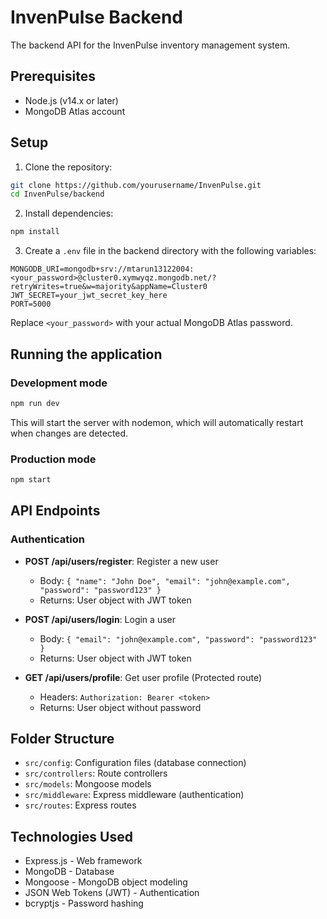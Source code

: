 # InvenPulse Backend

The backend API for the InvenPulse inventory management system.

## Prerequisites

- Node.js (v14.x or later)
- MongoDB Atlas account 

## Setup

1. Clone the repository:
```bash
git clone https://github.com/yourusername/InvenPulse.git
cd InvenPulse/backend
```

2. Install dependencies:
```bash
npm install
```

3. Create a `.env` file in the backend directory with the following variables:
```
MONGODB_URI=mongodb+srv://mtarun13122004:<your_password>@cluster0.xymwyqz.mongodb.net/?retryWrites=true&w=majority&appName=Cluster0
JWT_SECRET=your_jwt_secret_key_here
PORT=5000
```

Replace `<your_password>` with your actual MongoDB Atlas password.

## Running the application

### Development mode

```bash
npm run dev
```

This will start the server with nodemon, which will automatically restart when changes are detected.

### Production mode

```bash
npm start
```

## API Endpoints

### Authentication

- **POST /api/users/register**: Register a new user
  - Body: `{ "name": "John Doe", "email": "john@example.com", "password": "password123" }`
  - Returns: User object with JWT token

- **POST /api/users/login**: Login a user
  - Body: `{ "email": "john@example.com", "password": "password123" }`
  - Returns: User object with JWT token

- **GET /api/users/profile**: Get user profile (Protected route)
  - Headers: `Authorization: Bearer <token>`
  - Returns: User object without password

## Folder Structure

- `src/config`: Configuration files (database connection)
- `src/controllers`: Route controllers
- `src/models`: Mongoose models
- `src/middleware`: Express middleware (authentication)
- `src/routes`: Express routes

## Technologies Used

- Express.js - Web framework
- MongoDB - Database
- Mongoose - MongoDB object modeling
- JSON Web Tokens (JWT) - Authentication
- bcryptjs - Password hashing 